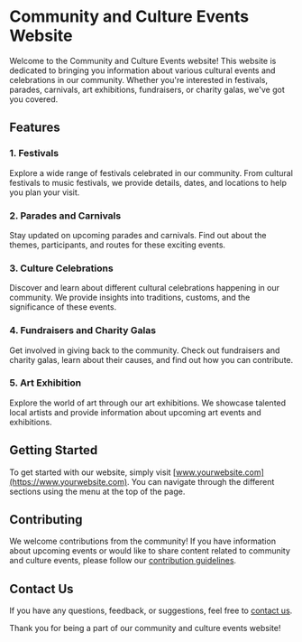 # Community and Culture Events Website

Welcome to the Community and Culture Events website! This website is dedicated to bringing you information about various cultural events and celebrations in our community. Whether you're interested in festivals, parades, carnivals, art exhibitions, fundraisers, or charity galas, we've got you covered.

## Features

### 1. Festivals
Explore a wide range of festivals celebrated in our community. From cultural festivals to music festivals, we provide details, dates, and locations to help you plan your visit.

### 2. Parades and Carnivals
Stay updated on upcoming parades and carnivals. Find out about the themes, participants, and routes for these exciting events.

### 3. Culture Celebrations
Discover and learn about different cultural celebrations happening in our community. We provide insights into traditions, customs, and the significance of these events.

### 4. Fundraisers and Charity Galas
Get involved in giving back to the community. Check out fundraisers and charity galas, learn about their causes, and find out how you can contribute.

### 5. Art Exhibition
Explore the world of art through our art exhibitions. We showcase talented local artists and provide information about upcoming art events and exhibitions.

## Getting Started

To get started with our website, simply visit [www.yourwebsite.com](https://www.yourwebsite.com). You can navigate through the different sections using the menu at the top of the page.

## Contributing

We welcome contributions from the community! If you have information about upcoming events or would like to share content related to community and culture events, please follow our [contribution guidelines](CONTRIBUTING.md).

## Contact Us

If you have any questions, feedback, or suggestions, feel free to [contact us](mailto:contact@yourwebsite.com).

Thank you for being a part of our community and culture events website!